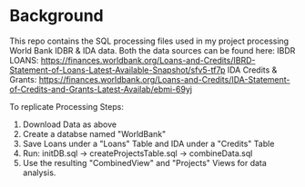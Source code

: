 # Background

This repo contains the SQL processing files used in my project processing World Bank IDBR & IDA data.
Both the data sources can be found here:
IBDR LOANS: https://finances.worldbank.org/Loans-and-Credits/IBRD-Statement-of-Loans-Latest-Available-Snapshot/sfv5-tf7p
IDA Credits & Grants: https://finances.worldbank.org/Loans-and-Credits/IDA-Statement-of-Credits-and-Grants-Latest-Availab/ebmi-69yj

To replicate Processing Steps:
1) Download Data as above
2) Create a databse named "WorldBank"
3) Save Loans under a "Loans" Table and IDA under a "Credits" Table
4) Run: initDB.sql -> createProjectsTable.sql -> combineData.sql
5) Use the resulting "CombinedView" and "Projects" Views for data analysis.